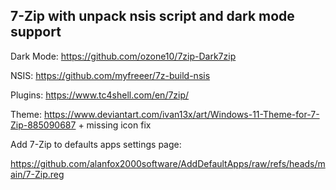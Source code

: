 ## 7-Zip with unpack nsis script and dark mode support 

Dark Mode: https://github.com/ozone10/7zip-Dark7zip

NSIS: https://github.com/myfreeer/7z-build-nsis

Plugins: https://www.tc4shell.com/en/7zip/

Theme: https://www.deviantart.com/ivan13x/art/Windows-11-Theme-for-7-Zip-885090687 + missing icon fix

Add 7-Zip to defaults apps settings page:

https://github.com/alanfox2000software/AddDefaultApps/raw/refs/heads/main/7-Zip.reg
